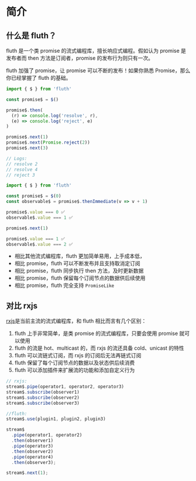 # 简介

## 什么是 fluth？

fluth 是一个类 promise 的流式编程库，擅长响应式编程。假如认为 promise 是发布者而 then 方法是订阅者，promise 的发布行为则只有一次。

fluth 加强了 promise，让 promise 可以不断的发布！如果你熟悉 Promise，那么你已经掌握了 fluth 的基础。

```typescript
import { $ } from 'fluth'

const promise$ = $()

promise$.then(
  (r) => console.log('resolve', r),
  (e) => console.log('reject', e)
)

promise$.next(1)
promise$.next(Promise.reject(2))
promise$.next(3)

// Logs:
// resolve 2
// resolve 4
// reject 3
```

```typescript
import { $ } from 'fluth'

const promise$ = $(0)
const observable$ = promise$.thenImmediate(v => v + 1)

promise$.value === 0 ✅
observable$.value === 1 ✅

promise$.next(1)

promise$.value === 1 ✅
observable$.value === 2 ✅
```

- 相比其他流式编程库，fluth 更加简单易用，上手成本低，
- 相比 promise，fluth 可以不断发布并且支持取消定订阅
- 相比 promise，fluth 同步执行 then 方法，及时更新数据
- 相比 promise，fluth 保留每个订阅节点的数据供后续使用
- 相比 promise，fluth 完全支持 `PromiseLike`

## 对比 rxjs

[rxjs](https://rxjs.dev/)是当前主流的流式编程库，和 fluth 相比而言有几个区别：

1. fluth 上手非常简单，是类 promise 的流式编程库，只要会使用 promise 就可以使用
2. fluth 的流是 hot、multicast 的，而 rxjs 的流还具备 cold、unicast 的特性
3. fluth 可以流链式订阅，而 rxjs 的订阅后无法再链式订阅
4. fluth 保留了每个订阅节点的数据以及状态供后续消费
5. fluth 可以添加插件来扩展流的功能和添加自定义行为

```javascript
// rxjs:
stream$.pipe(operator1, operator2, operator3)
stream$.subscribe(observer1)
stream$.subscribe(observer2)
stream$.subscribe(observer3)
```

<!-- prettier-ignore-start -->
```javascript
//fluth:
stream$.use(plugin1, plugin2, plugin3)

stream$
  .pipe(operator1, operator2)
  .then(observer1)
  .pipe(operator3)
  .then(observer2)
  .pipe(operator4)
  .then(observer3);

stream$.next(1);

```
<!-- prettier-ignore-end -->
